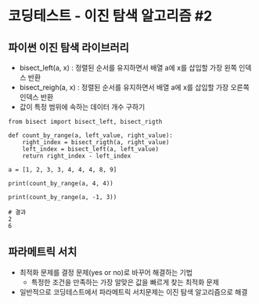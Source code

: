 # 코딩테스트 - 이진 탐색 알고리즘 #2

## 파이썬 이진 탐색 라이브러리
- bisect_left(a, x) : 정렬된 순서를 유지하면서 배열 a에 x를 삽입할 가장 왼쪽 인덱스 반환
- bisect_reigh(a, x) : 정렬된 순서를 유지하면서 배열 a에 x를 삽입할 가장 오른쪽 인덱스 반환
- 값이 특정 범위에 속하는 데이터 개수 구하기
```
from bisect import bisect_left, bisect_rigth

def count_by_range(a, left_value, right_value):
    right_index = bisect_rigth(a, right_value)
    left_index = bisect_left(a, left_value)
    return right_index - left_index

a = [1, 2, 3, 3, 4, 4, 4, 8, 9]

print(count_by_range(a, 4, 4))

print(count_by_range(a, -1, 3))

# 결과
2
6
```

## 파라메트릭 서치
- 최적화 문제를 결정 문제(yes or no)로 바꾸어 해결하는 기법
    - 특정한 조건을 만족하는 가장 알맞은 값을 빠르게 찾는 최적화 문제
- 일반적으로 코딩테스트에서 파라메트릭 서치문제는 이진 탐색 알고리즘으로 해결
